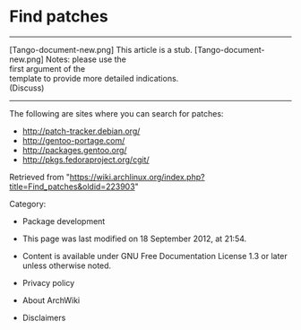 Find patches
============

  ------------------------ ------------------------ ------------------------
  [Tango-document-new.png] This article is a stub.  [Tango-document-new.png]
                           Notes: please use the    
                           first argument of the    
                           template to provide more 
                           detailed indications.    
                           (Discuss)                
  ------------------------ ------------------------ ------------------------

The following are sites where you can search for patches:

-   http://patch-tracker.debian.org/
-   http://gentoo-portage.com/
-   http://packages.gentoo.org/
-   http://pkgs.fedoraproject.org/cgit/

Retrieved from
"https://wiki.archlinux.org/index.php?title=Find_patches&oldid=223903"

Category:

-   Package development

-   This page was last modified on 18 September 2012, at 21:54.
-   Content is available under GNU Free Documentation License 1.3 or
    later unless otherwise noted.
-   Privacy policy
-   About ArchWiki
-   Disclaimers
